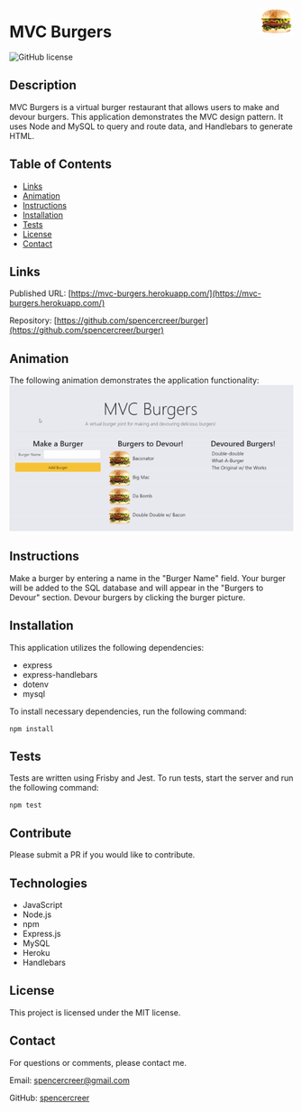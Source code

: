 <p>
<img src="./public/assets/img/burger.png" align="right" width="60">
</p>

# MVC Burgers
![GitHub license](https://img.shields.io/badge/license-MIT-blue.svg)

## Description
MVC Burgers is a virtual burger restaurant that allows users to make and devour burgers. This application demonstrates the MVC design pattern. It uses Node and MySQL to query and route data, and Handlebars to generate HTML.

## Table of Contents
* [Links](#links)
* [Animation](#animation) 
* [Instructions](#instructions) 
* [Installation](#installations) 
* [Tests](#tests)   
* [License](#license)
* [Contact](#contact)

## Links
Published URL: [https://mvc-burgers.herokuapp.com/](https://mvc-burgers.herokuapp.com/)

Repository: [https://github.com/spencercreer/burger](https://github.com/spencercreer/burger)


## Animation
The following animation demonstrates the application functionality:
![MVC Burgers animation](./public/assets/img/burger.gif)

## Instructions
Make a burger by entering a name in the "Burger Name" field. Your burger will be added to the SQL database and will appear in the "Burgers to Devour" section. Devour burgers by clicking the burger picture.

## Installation
This application utilizes the following dependencies:

 * express
 * express-handlebars
 * dotenv
 * mysql

To install necessary dependencies, run the following command:

  ```
  npm install
  ```

## Tests
Tests are written using Frisby and Jest. To run tests, start the server and run the following command:

  ```
  npm test
  ```
    
## Contribute
Please submit a PR if you would like to contribute.

## Technologies
 * JavaScript
 * Node.js
 * npm
 * Express.js
 * MySQL
 * Heroku
 * Handlebars

## License
This project is licensed under the MIT license.

## Contact
For questions or comments, please contact me.

Email: <a href="mailto: spencercreer@gmail.com" target="_blank">spencercreer@gmail.com</a>

GitHub: [spencercreer](https://github.com/spencercreer/)
